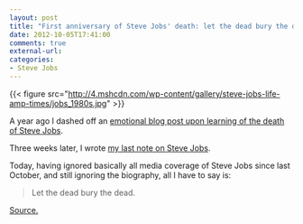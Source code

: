 ```yaml
---
layout: post
title: "First anniversary of Steve Jobs' death: let the dead bury the dead"
date: 2012-10-05T17:41:00
comments: true
external-url: 
categories: 
- Steve Jobs
---
```

{{< figure src="http://4.mshcdn.com/wp-content/gallery/steve-jobs-life-amp-times/jobs_1980s.jpg" >}}

A year ago I dashed off an [emotional blog post upon learning of the death of Steve Jobs](/blog/2011/10/05/i-cannot-imagine-my-life-without-the-influence-of-steve-jobs/).

Three weeks later, I wrote [my last note on Steve Jobs](/blog/2011/10/27/why-i-am-not-reading-the-biography-of-steve-jobs/).

Today, having ignored basically all media coverage of Steve Jobs since last October, and still ignoring the biography, all I have to say is:

<blockquote>
Let the dead bury the dead.
</blockquote>

[Source.](http://www.biblegateway.com/passage/?search=Matthew+8%3A19-22&version=NIV)

